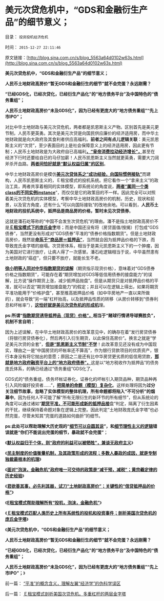 # 美元次贷危机中，“GDS和金融衍生产品”的细节意义；

目录： `投资投机经济危机` 

时间： `2015-12-27 22:11:46` 

原文链接：[http://blog.sina.com.cn/s/blog_5563a64d0102w63s.html](http://blog.sina.com.cn/s/blog_5563a64d0102w63s.html)

**美元次贷危机中，“GDS和金融衍生产品”的细节意义；**

**人民币土地财政高房价“暂无GDS和金融衍生的细节”就不会完蛋？永远刚需？**

**“已经GDS化，已经次贷化，已经衍生产品化”的“地方债务平台”及中国特色的“债务重组”；**

**人民币土地财政高房价“未及GDS化”，因为已经有更庞大的“地方债务重组”“先上市IPO”；**



对比中华土地财政与美元次贷危机，两者都是凯恩斯主义产物。区别首先是美元更节制，人民币更英勇。其次是美元次贷是向国民供应廉价的经济适用房，而中华土地财政就是向大政府及其食利者供应高福利。**前者之间有点儿逻辑关联**：美元凯恩斯主义的“次贷”，至少表面目的上是社会保障意义上的经济适用房，因此更有节制；人民币土地财政是为大政府自已高福利[**，“皇帝消费拉动经济增长”，**](../../../2014/12/5/“皇帝消费拉动经济增长”是社会主义的国际惯例.md)甚至在经济下行时还要给自已的马仔加薪！人民币凯恩斯主义当然就更英勇，需要大刀阔斧杀开血路。[**两者间恰好就是“默认权益归属”的区别**](../../../2015/12/17/让科学去问责“公有制之不言而喻”的合法性；.md)。

中华土地财政高房价是模仿[**美元次贷体系之“成功经验，向国际惯例接轨”**](../../../2013/10/15/从不确定成本的倒置，看透“以房养老”的全国陷阱.md)而建构，人民币凯恩斯主义的，Ｅ租宝模式的投机系统。把它看作一个“拿来主义”的政治工具，两者共享着相同的实体模型，即系统论的角度说，[**两者“属同一个类class的不同实例instance**](../../../2015/12/24/从E租宝理解所有“投机，泡沫，金融危机”的共同模式；.md)”，而仅仅是它的政策目的不一样。因此完全可以对照着美元次贷危机的实体模型，考察中华土地财政高房价的机制，历史，现状和前景，以及官方角度，还有什么“可以向国际接轨”的改地余地。可以看到，**人民币土地财政的投机系统中，抵押品是商品房的价格，暂时未见次贷债券**。

这就是潘石屹等称的“中国不会发生次贷危机”的理由。潘不是指土地财政高房价不是[**Ｅ租宝模式下的庞氏金字**](../../../2015/12/23/君子善其事，必先利其器，试刀“土地财政高房价”.md)塔；而是中国还没有将（房贷面值/按揭）打包成“GDS债券”，当然更没有形成对“GDS债券”平准的“债券价格指数期货”。但是土地财政高房价，既然是[**命系于“商品房＝抵押品”**](../../../2014/9/1/刚需的逻辑先验，银行抵押品的自欺欺人，N套房的通同作弊.md)，当然就会因为抵押品价格的下跌，而导致庞氏金字塔的崩塌。次贷房体系，相当于是美元凯恩斯主义下的一个肿瘤，因为美国对它进行放疗，让病人得了一次感冒。潘石屹逻辑相当于说，中华虽然患有土地财政的“癌症”，但只要不放疗，就能长生不老。

[**徐小明等人同对中华指数期货的误解**](../../../2015/9/22/为什么对徐小明的自费五毛言行，不能持中庸之道；.md)（期货指示现货价格），意味着对“GDS债券价格之指数期货”，可能存在着“期货增加对GDS等低信用债券的接盘能力”的误解，比方说“操作期货上涨，减少抵押品抛盘”。但是从期货只是对抵押品价格的平准，就可以否定“期货增加接盘能力”的假定；并且可以在逻辑上得出，如果将期货平准功能用于“价格护盘”，甚至推高抵押品价格（如中华房地产一直以来所做的），就会导致“另一端”杠杆抬高，以及抵押品性质的转移（从房价转移到“债券利息和坏帐率”），[**这恰好就是美元次贷危机的形成机**](../../../2012/1/8/凯恩斯主义泡沫和高杠杆中的哥德尔定理.md)理。

**ps:所谓“[**指数期货诱导抵押品（现货）价格”，**](../../../2015/9/19/徐小明同志要把自已钉在指数期货的耻辱柱上.md)相当于“赌球行情诱导球赛胜负”，机制不言自明**；

因为上述误解，在中华土地财政高房价的改革意见中，的确存在着“发行房贷债券（将银行房贷债券化），然后再引入衍生期货，以此保住高房价”。换言之就是“学足美元次贷的全套”，[**但是“凯恩斯主义节制”不学**](../../../2015/12/1/美国“自私自利”法制，抑制美元凯恩斯主义的恶性膨胀；.md)！此改革意见还没有成为中国现实，理由之一是“中国房贷的坏帐率还不算高”，作为银行贷款项目的优质资产，银行本身没有将它抛出的意愿；原因之二是还有比中华房贷更劣质的低信用贷款，[**那就是地方政府融资平台上的“地方政府债券”，**](../../../2015/11/8/政府公债和融资平台，是中华凯恩斯主义的最主力；.md)这是以“地方税收作为抵押品”的债务庞氏体系，的确已经通过“债务重组”GDS化了。

GDS式的“债务重组，债务坏帐证券化，证券化的坏帐引入期货品种，期货品种再引入风险偏好投资者……”，[**把简单的命题（模型）复杂化**](../../../2015/5/10/哥德尔定理视角中，坏帐如山的中国“发展速度”.md)。这样处理将因为**过分关注细节故事，忽略了实体模型的整体机理，所有命题都将陷入“不可分析”的烟幕中**。因为任何人不可能了解“所有无限衍生的新环节的所有细节”，但从系统论的角度可以通过诸如“[**期货平准，不可能形成新的抵押品接**](../../../2015/9/16/指数期货不适合公有制中国，喉舌专家一直装成不懂；.md)盘”判定，隔离了衍生因素的干扰，继续保持着命题对象在逻辑上完整。因此判定“土地财政庞氏金字塔”也必然完蛋，尽管未知其“完蛋的道路如何曲折”的细节。

**ps:此处可以帮助理解大历史观的“[**细节可以自圆其说**](../../../2010/4/21/大维度历史观允许在细节上“自圆其说”.md)”，和[**细节理性主义的逻辑**](../../../2014/1/22/细节理性主义免疫的三步曲，公式(邪恶＝愚蠢＋理性主义).md)错误就是“你们不能说出完蛋的细节，暴政就不会完蛋”**；

《[**默认权益归于个体，则“政府的利益可以被牺牲”，兼谈无政府主义**](../../../2015/12/20/“政府的利益可以被牺牲”兼谈无政府主义.md)》

《[**民主制度的价值衡量机制，及其政策形成的流程；多数人暴政的成因，就是专制独裁最根本的机理**](../../../2015/12/21/多数人暴政的成因，就是专制独裁最根本的机理；.md)》

《[**面对“泡沫，金融危机”政府唯一可交待的政策是“减干预，减税”；黄宗羲定律的历史经验**](../../../2015/12/22/单纯减税一般没有效果，黄宗羲定律的历史经验；.md)》

《[**君欲善其事，必先利其器，试刀“土地财政高房价”；关键性的“信贷抵押品的价格”**](../../../2015/12/23/君子善其事，必先利其器，试刀“土地财政高房价”.md)》

《[**E租宝模式帮助理解所有“投机，泡沫，金融危机”**](../../../2015/12/24/从E租宝理解所有“投机，泡沫，金融危机”的共同模式；.md)》

《[**Ｅ租宝模式匹配人类历史上所有系统性的投机和投资事件；剖析美国次贷危机的庞氏金字塔**](../../../2015/12/26/Ｅ租宝模式剖析美国次贷危机。多重杠杆的两层金字塔.md)》

《**美元次贷危机中，“GDS和金融衍生产品”的细节意义；**

**人民币土地财政高房价“暂无GDS和金融衍生的细节”就不会完蛋？永远刚需？**

**“已经GDS化，已经次贷化，已经衍生产品化”的“地方债务平台”及中国特色的“债务重组”；**

**人民币土地财政高房价“未及GDS化”，因为已经有更庞大的“地方债务重组”“先上市IPO”；**》

前一篇： [“平准”的概念含义，理解左翼“经济学”的伪科学误区](../../../2015/12/28/“平准”的概念含义，理解左翼“经济学”的伪科学误区.md)

后一篇： [Ｅ租宝模式剖析美国次贷危机。多重杠杆的两层金字塔](../../../2015/12/26/Ｅ租宝模式剖析美国次贷危机。多重杠杆的两层金字塔.md)

